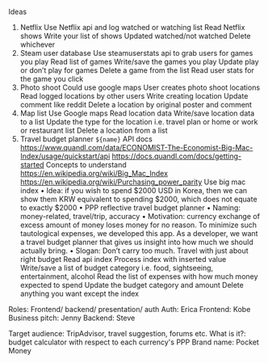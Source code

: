 Ideas 
1.	Netflix 
Use Netflix api and log watched or watching list 
Read Netflix shows 
Write your list of shows 
Updated watched/not watched 
Delete whichever 
2.	Steam user database 
Use steamuserstats api to grab users for games you play 
Read list of games 
Write/save the games you play 
Update play or don’t play for games 
Delete a game from the list 
Read user stats for the game you click 
3.	Photo shoot 
Could use google maps
User creates photo shoot locations 
Read logged locations by other users 
Write creating location 
Update comment like reddit 
Delete a location by original poster and comment 
4.	Map list 
Use Google maps 
Read location data 
Write/save location data to a list 
Update the type for the location i.e. travel plan or home or work or restaurant list 
Delete a location from a list 
5.	Travel budget planner  `${name}` 
API docs 
https://www.quandl.com/data/ECONOMIST-The-Economist-Big-Mac-Index/usage/quickstart/api
https://docs.quandl.com/docs/getting-started
Concepts to understand 
https://en.wikipedia.org/wiki/Big_Mac_Index
https://en.wikipedia.org/wiki/Purchasing_power_parity
Use big mac index
•	Idea: if you wish to spend $2000 USD in Korea, then we can show them KRW equivalent to spending $2000, which does not equate to exactly $2000 
•	PPP reflective travel budget planner 
•	Naming: money-related, travel/trip, accuracy 
•	Motivation: currency exchange of excess amount of money loses money for no reason. To minimize such tautological expenses, we developed this app. As a developer, we want a travel budget planner that gives us insight into how much we should actually bring. 
•	Slogan: Don’t carry too much. Travel with just about right budget 
Read api index 
Process index with inserted value 
Write/save a list of budget category i.e. food, sightseeing, entertainment, alcohol 
Read the list of expenses with how much money expected to spend 
Update the budget category and amount 
Delete anything you want except the index 

Roles: 
Frontend/ backend/ presentation/ auth 
Auth: Erica 
Frontend: Kobe 
Business pitch: Jenny 
Backend: Steve 

Target audience: TripAdvisor, travel suggestion, forums etc. 
What is it?: budget calculator with respect to each currency's PPP 
Brand name: Pocket Money
	

